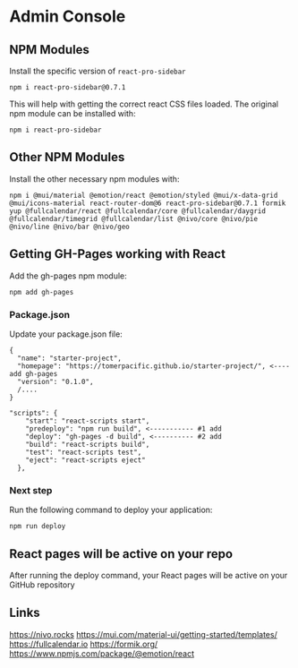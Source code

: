 # Admin Console

## NPM Modules

Install the specific version of  `react-pro-sidebar`

`npm i react-pro-sidebar@0.7.1`

This will help with getting the correct react CSS files loaded. The original npm module can be installed with:

`npm i react-pro-sidebar`

## Other NPM Modules
Install the other necessary npm modules with:

```
npm i @mui/material @emotion/react @emotion/styled @mui/x-data-grid @mui/icons-material react-router-dom@6 react-pro-sidebar@0.7.1 formik yup @fullcalendar/react @fullcalendar/core @fullcalendar/daygrid @fullcalendar/timegrid @fullcalendar/list @nivo/core @nivo/pie @nivo/line @nivo/bar @nivo/geo
```

## Getting GH-Pages working with React
Add the gh-pages npm module:

`npm add gh-pages`

### Package.json
Update your package.json file:
```
{
  "name": "starter-project",
  "homepage": "https://tomerpacific.github.io/starter-project/", <---- add gh-pages
  "version": "0.1.0",
  /....
}
```

```
"scripts": {
    "start": "react-scripts start",
    "predeploy": "npm run build", <----------- #1 add
    "deploy": "gh-pages -d build", <---------- #2 add
    "build": "react-scripts build",
    "test": "react-scripts test",
    "eject": "react-scripts eject"
  },
```

### Next step
Run the following command to deploy your application:

`npm run deploy`

## React pages will be active on your repo
After running the deploy command, your React pages will be active on your GitHub repository

## Links
https://nivo.rocks
https://mui.com/material-ui/getting-started/templates/
https://fullcalendar.io
https://formik.org/
https://www.npmjs.com/package/@emotion/react


